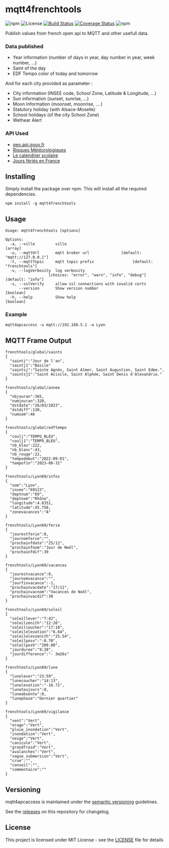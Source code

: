 # mqtt4frenchtools

![npm](https://img.shields.io/npm/v/mqtt4frenchtools)
![License](https://img.shields.io/github/license/WoCha-FR/mqtt4frenchtools)
[![Build Status](https://app.travis-ci.com/WoCha-FR/mqtt4frenchtools.svg?branch=main)](https://app.travis-ci.com/WoCha-FR/mqtt4frenchtools)
[![Coverage Status](https://coveralls.io/repos/github/WoCha-FR/mqtt4frenchtools/badge.svg?branch=main)](https://coveralls.io/github/WoCha-FR/mqtt4frenchtools?branch=main)
![npm](https://img.shields.io/npm/dt/mqtt4frenchtools)

Publish values from french open api to MQTT and other usefull data.

### Data published

- Year information (number of days in year, day number in year, week number, ...)
- Saint of the day
- EDF Tempo color of today and tomorrow

And for each city provided as parameter :
- City information (INSEE code, School Zone, Latitude & Longitude, ...)
- Sun information (sunset, sunrise, ...)
- Moon Information (moonset, moonrise, ....)
- Statutory holiday (with Alsace-Moselle)
- School holidays (of the city School Zone)
- Wethear Alert

### API Used

- [geo.api.gouv.fr](https://geo.api.gouv.fr/)
- [Risques Météorologiques](https://public.opendatasoft.com/explore/dataset/risques-meteorologiques-copy/api/)
- [Le calendrier scolaire](https://data.education.gouv.fr/explore/dataset/fr-en-calendrier-scolaire/information/)
- [Jours fériés en France](https://calendrier.api.gouv.fr/jours-feries/)

## Installing

Simply install the package over npm. This will install all the required dependencies.

```
npm install -g mqtt4frenchtools
```

## Usage

```
Usage: mqtt4frenchtools [options]

Options:
  -a, --ville         ville                                              [array]
  -u, --mqttUrl       mqtt broker url              [default: "mqtt://127.0.0.1"]
  -t, --mqttTopic     mqtt topic prefix                 [default: "frenchtools"]
  -v, --logVerbosity  log verbosity
                   [choices: "error", "warn", "info", "debug"] [default: "info"]
  -s, --sslVerify     allow ssl connections with invalid certs
      --version       Show version number                              [boolean]
  -h, --help          Show help                                        [boolean]
```

### Example

```
mqtt4apcaccess -u mqtt://192.168.5.1 -a Lyon
```

## MQTT Frame Output

```
frenchtools/global/saints
{
  "saintj":"Jour de l'an",
  "saintj1":"Basile"
  "saintsj":"Sainte Agnès, Saint Almer, Saint Augustien, Saint Edme.",
  "saintsj1":"Saint Aciscle, Saint Alphée, Saint Denis d'Alexandrie."
}
```

```
frenchtools/global/annee
{
  "nbjouran":365,
  "numjouran":320,
  "dstdate":"26/03/2023",
  "dstdiff":130,
  "numsem":46
}
```

```
frenchtools/global/edftempo
{
  "coulj":"TEMPO_BLEU",
  "coulj1":"TEMPO_BLEU",
  "nb_bleu":222,
  "nb_blanc":43,
  "nb_rouge":22,
  "tempodebut":"2022-09-01",
  "tempofin":"2023-08-31"
}
```

```
frenchtools/Lyon69/infos
{
  "nom":"Lyon",
  "insee":"69123",
  "deptnum":"69",
  "deptnom":"Rhône",
  "longitude":4.8351,
  "latitude":45.758,
  "zonevacances":"A"
}
```

```
frenchtools/Lyon69/ferie
{
  "jourestferie":0,
  "journomferie":"",
  "prochainfdate":"25/12",
  "prochainfnom":"Jour de Noël",
  "prochainfdif":39
}
```

```
frenchtools/Lyon69/vacances
{
  "jourestvacance":0,
  "journomvacance":"",
  "jourfinvacance":-1,
  "prochainvacdate":"17/12",
  "prochainvacnom":"Vacances de Noël",
  "prochainvacdif":30
}
```

```
frenchtools/Lyon69/soleil
{
  "soleillever":"7:42",
  "soleilzenith":"12:26",
  "soleilcoucher":"17:10",
  "soleilelevation":"6.64",
  "soleilelevzenith":"25.54",
  "soleilposv":"-0.70",
  "soleilposh":"209.80",
  "jourduree":"9:28",
  "jourdifference":"- 3m26s"
}
```

```
frenchtools/Lyon69/lune
{
  "lunelever":"23:59",
  "lunecoucher":"14:13",
  "lunelevation":"-16.71",
  "lunetoujours":0,
  "luneabsente":0,
  "lunephase":"Dernier quartier"
}
```

```
frenchtools/Lyon69/vigilance
{
  "vent":"Vert",
  "orage":"Vert",
  "pluie_inondation":"Vert",
  "inondation":"Vert",
  "neige":"Vert",
  "canicule":"Vert",
  "grandfroid":"Vert",
  "avalanches":"Vert",
  "vague_submersion":"Vert",
  "crue":"",
  "conseil":"",
  "commentaire":""
}
```

## Versioning

mqtt4apcaccess is maintained under the [semantic versioning](https://semver.org/) guidelines.

See the [releases](https://github.com/WoCha-FR/mqtt4frenchtools/releases) on this repository for changelog.

## License

This project is licensed under MIT License - see the [LICENSE](LICENSE.md) file for details

